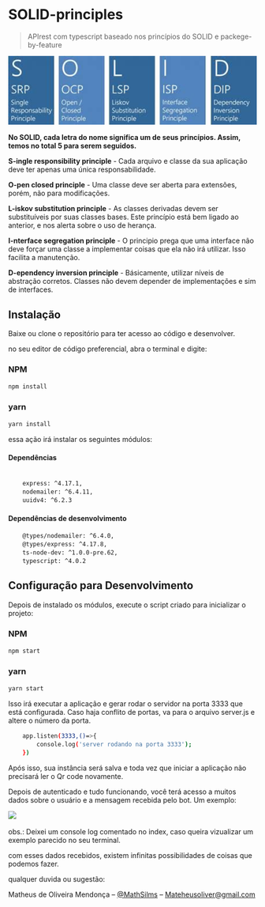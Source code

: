 # SOLID-principles

> APIrest com typescript baseado nos princípios do SOLID e packege-by-feature 
           
<img src="solid.jpg" alt="solid" width="550" heigth="90"/>                                     


**No SOLID, cada letra do nome significa um de seus princípios. Assim, temos no total 5 para serem seguidos.**

**S-ingle responsibility principle** - Cada arquivo e classe da sua aplicação deve ter apenas uma única responsabilidade.

**O-pen closed principle** - Uma classe deve ser aberta para extensões, porém, não para modificações.

**L-iskov substitution principle** - As classes derivadas devem ser substituíveis por suas classes bases. Este princípio está bem ligado ao anterior, e nos alerta sobre o uso de herança.

**I-nterface segregation principle** - O principio prega que uma interface não deve forçar uma classe a implementar coisas que ela não irá utilizar. Isso facilita a manutenção.

**D-ependency inversion principle** - Básicamente, utilizar níveis de abstração corretos. Classes não devem depender de implementações e sim de interfaces. 


## Instalação

Baixe ou clone o repositório para ter acesso ao código e desenvolver.

no seu editor de código preferencial, abra o terminal e digite:

### NPM

```sh
npm install
```

### yarn

```sh
yarn install
```

essa ação irá instalar os seguintes módulos:
#### Dependências 
```sh

    express: ^4.17.1,
    nodemailer: ^6.4.11,
    uuidv4: ^6.2.3
```
#### Dependências de desenvolvimento
```sh
    @types/nodemailer: ^6.4.0,
    @types/express: ^4.17.8,
    ts-node-dev: ^1.0.0-pre.62,
    typescript: ^4.0.2
```

## Configuração para Desenvolvimento

Depois de instalado os módulos, execute o script criado para inicializar o projeto: 

### NPM

```sh
npm start
```
### yarn

```sh
yarn start
```

Isso irá executar a aplicação e gerar rodar o servidor na porta 3333 que está configurada. Caso haja conflito de portas, va para o arquivo server.js e altere o número da porta.
```sh
    app.listen(3333,()=>{
        console.log('server rodando na porta 3333');
    })
```

 Após isso, sua instância será salva e toda vez que iniciar a aplicação não precisará ler o Qr code novamente.

Depois de autenticado e tudo funcionando, você terá acesso a muitos dados sobre o usuário e a mensagem recebida pelo bot. Um exemplo:

![](./objeto.png) 

obs.: Deixei um console log comentado no index, caso queira vizualizar um exemplo parecido no seu terminal.

com esses dados recebidos, existem infinitas possibilidades de coisas que podemos fazer.

qualquer duvida ou sugestão:


Matheus de Oliveira Mendonça – [@MathSilms](https://www.linkedin.com/in/mathsilms/) – Mateheusoliver@gmail.com